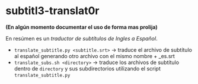 # subtitl3-translat0r

**(En algún momento documentar el uso de forma mas prolija)**

En resúmen es un *traductor de subtítulos de Ingles a Español*.

- `translate_subtitle.py <subtitle.srt>` -> traduce el archivo de subtítulo al español generando otro archivo con el mismo nombre + _es.srt
- `translate_subs.sh <directory>` -> traduce los archivos de subtítulo dentro de `directory` y sus subdirectorios utilizando el script `translate_subtitle.py`
